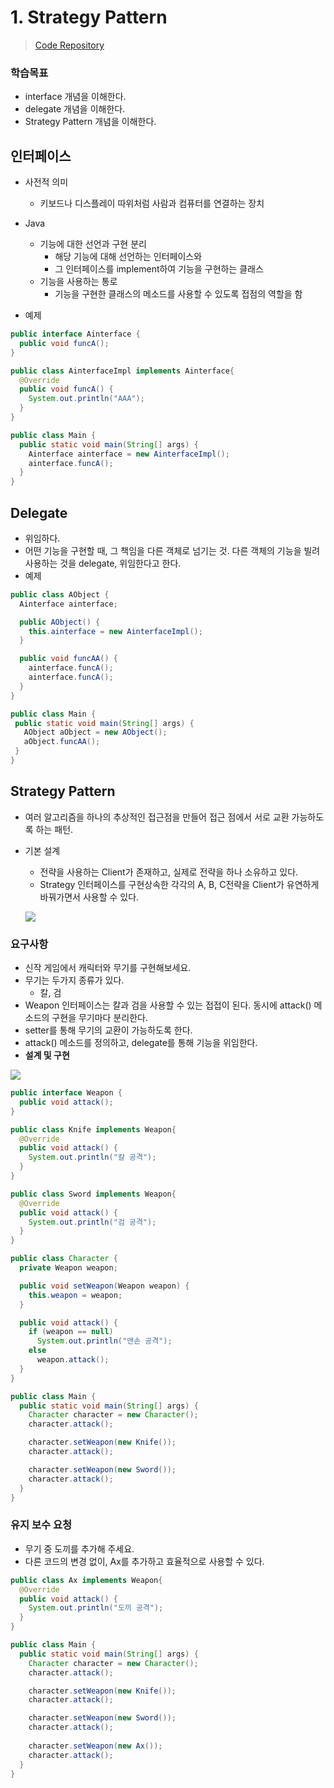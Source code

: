 # 1. Strategy Pattern

> [Code Repository](https://github.com/namjunemy/design_pattern)

### 학습목표

* interface 개념을 이해한다.
* delegate 개념을 이해한다.
* Strategy Pattern 개념을 이해한다.

## 인터페이스

* 사전적 의미
  * 키보드나 디스플레이 따위처럼 사람과 컴퓨터를 연결하는 장치


* Java
  * 기능에 대한 선언과 구현 분리
    * 해당 기능에 대해 선언하는 인터페이스와
    * 그 인터페이스를 implement하여 기능을 구현하는 클래스 
  * 기능을 사용하는 통로
    * 기능을 구현한 클래스의 메소드를 사용할 수 있도록 접점의 역할을 함
* 예제

```java
public interface Ainterface {
  public void funcA();
}
```

```java
public class AinterfaceImpl implements Ainterface{
  @Override
  public void funcA() {
    System.out.println("AAA");
  }
}
```

```java
public class Main {
  public static void main(String[] args) {
    Ainterface ainterface = new AinterfaceImpl();
    ainterface.funcA();
  }
}
```

## Delegate

* 위임하다.
* 어떤 기능을 구현할 때, 그 책임을 다른 객체로 넘기는 것. 다른 객체의 기능을 빌려 사용하는 것을 delegate, 위임한다고 한다.
* 예제

```java
public class AObject {
  Ainterface ainterface;

  public AObject() {
    this.ainterface = new AinterfaceImpl();
  }

  public void funcAA() {
    ainterface.funcA();
    ainterface.funcA();
  }
}
```

 ```java
public class Main {
  public static void main(String[] args) {
    AObject aObject = new AObject();
    aObject.funcAA();
  }
}
 ```

## Strategy Pattern

* 여러 알고리즘을 하나의 추상적인 접근점을 만들어 접근 점에서 서로 교환 가능하도록 하는 패턴.

* 기본 설계

  * 전략을 사용하는 Client가 존재하고, 실제로 전략을 하나 소유하고 있다.
  * Strategy 인터페이스를 구현상속한 각각의 A, B, C전략을 Client가 유연하게 바꿔가면서 사용할 수 있다.

  ![](https://github.com/namjunemy/TIL/blob/master/DesignPattern/img/strategy_01.png?raw=true)

### 요구사항

* 신작 게임에서 캐릭터와 무기를 구현해보세요.
* 무기는 두가지 종류가 있다.
  * 칼, 검
* Weapon 인터페이스는 칼과 검을 사용할 수 있는 접접이 된다. 동시에 attack() 메소드의 구현을 무기마다 분리한다. 
* setter를 통해 무기의 교환이 가능하도록 한다.
* attack() 메소드를 정의하고, delegate를 통해 기능을 위임한다.
* **설계 및 구현**

![](https://github.com/namjunemy/TIL/blob/master/DesignPattern/img/strategy_02.png?raw=true)

```java
public interface Weapon {
  public void attack();
}
```

```java
public class Knife implements Weapon{
  @Override
  public void attack() {
    System.out.println("칼 공격");
  }
}
```

```java
public class Sword implements Weapon{
  @Override
  public void attack() {
    System.out.println("검 공격");
  }
}
```

```java
public class Character {
  private Weapon weapon;

  public void setWeapon(Weapon weapon) {
    this.weapon = weapon;
  }

  public void attack() {
    if (weapon == null)
      System.out.println("맨손 공격");
    else
      weapon.attack();
  }
}
```

```java
public class Main {
  public static void main(String[] args) {
    Character character = new Character();
    character.attack();

    character.setWeapon(new Knife());
    character.attack();

    character.setWeapon(new Sword());
    character.attack();
  }
}
```

### 유지 보수 요청

* 무기 중 도끼를 추가해 주세요.
* 다른 코드의 변경 없이, Ax를 추가하고 효율적으로 사용할 수 있다.

```java
public class Ax implements Weapon{
  @Override
  public void attack() {
    System.out.println("도끼 공격");
  }
}
```

```java
public class Main {
  public static void main(String[] args) {
    Character character = new Character();
    character.attack();

    character.setWeapon(new Knife());
    character.attack();

    character.setWeapon(new Sword());
    character.attack();
    
    character.setWeapon(new Ax());
    character.attack();
  }
}
```

